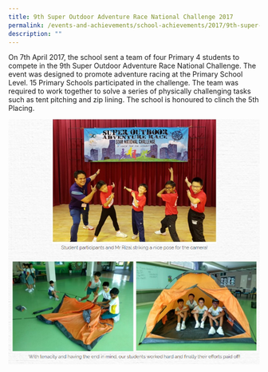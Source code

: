 ```yaml
---
title: 9th Super Outdoor Adventure Race National Challenge 2017
permalink: /events-and-achievements/school-achievements/2017/9th-super-outdoor-adventure-race/
description: ""
---
```



On 7th April 2017, the school sent a team of four Primary 4 students to compete in the 9th Super Outdoor Adventure Race National Challenge. The event was designed to promote adventure racing at the Primary School Level. 15 Primary Schools participated in the challenge. The team was required to work together to solve a series of physically challenging tasks such as tent pitching and zip lining. The school is honoured to clinch the 5th Placing.

![](/images/race2017.png)


